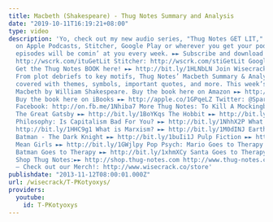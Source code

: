 ```yaml
---
title: Macbeth (Shakespeare) - Thug Notes Summary and Analysis
date: "2019-10-11T16:19:21+08:00"
type: video
description: 'Yo, check out my new audio series, "Thug Notes GET LIT," now available
  on Apple Podcasts, Stitcher, Google Play or wherever you get your podcasts. New
  episodes will be comin’ at you every week. ►► Subscribe and download now! iTunes:
  http://wscrk.com/ituGetLit Stitcher: http://wscrk.com/stiGetLit Google Play: http://wscrk.com/gpmGetLit
  Get the Thug Notes BOOK here! ►► http://bit.ly/1HLNbLN Join Wisecrack! ►► http://bit.ly/1y8Veir
  From plot debriefs to key motifs, Thug Notes’ Macbeth Summary & Analysis has you
  covered with themes, symbols, important quotes, and more. This week’s episode is
  Macbeth by William Shakespeare. Buy the book here on Amazon ►► http://amzn.to/1FuXkMn
  Buy the book here on iBooks ►► http://apple.co/1GPqeLZ Twitter: @SparkSweetsPhd
  Facebook: http://on.fb.me/1Nhiba7 More Thug Notes: To Kill A Mockingbird ►► http://bit.ly/1Bp5epd
  The Great Gatsby ►► http://bit.ly/1BoYKqs The Hobbit ►► http://bit.ly/1NhhgGJ 8-Bit
  Philosophy: Is Capitalism Bad For You? ►► http://bit.ly/1NhhX2P What is Real? ►►
  http://bit.ly/1HHC9g1 What is Marxism? ►► http://bit.ly/1M0dINJ Earthling Cinema:
  Batman - The Dark Knight ►► http://bit.ly/1buIi1J Pulp Fiction ►► http://bit.ly/18Yjbmr
  Mean Girls ►► http://bit.ly/1GWjlpy Pop Psych: Mario Goes to Therapy ►► http://bit.ly/1GobKCl
  Batman Goes to Therapy ►► http://bit.ly/1xhmXCy Santa Goes to Therapy ►► http://bit.ly/1Iwqpuo
  Shop Thug Notes:►► http://shop.thug-notes.com http://www.thug-notes.com http://www.wisecrack.co
  – Check out our Merch!: http://www.wisecrack.co/store'
publishdate: "2013-11-12T08:00:01.000Z"
url: /wisecrack/T-PKotyoxys/
providers:
  youtube:
    id: T-PKotyoxys
---
```

